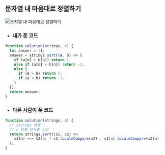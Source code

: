 ## 문자열 내 마음대로 정렬하기

![문자열 내 마음대로 정렬하기](https://media.discordapp.net/attachments/956190154454876183/1105139261847650484/image.png?width=738&height=902)

- ### 내가 푼 코드

```js
function solution(strings, n) {
  let answer = [];
  answer = strings.sort((a, b) => {
    if (a[n] > b[n]) return 1;
    else if (a[n] < b[n]) return -1;
    else {
      if (a > b) return 1;
      if (a < b) return -1;
    }
  });
  return answer;
}
```

- ### 다른 사람이 푼 코드

```js
function solution(strings, n) {
  // strings 배열
  // n 번째 문자열 비교
  return strings.sort((s1, s2) =>
    s1[n] === s2[n] ? s1.localeCompare(s2) : s1[n].localeCompare(s2[n])
  );
}
```
